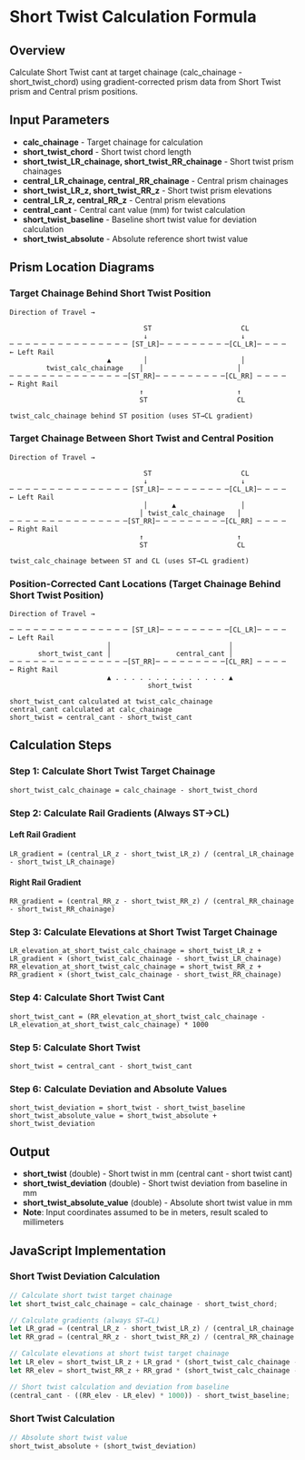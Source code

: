 # Short Twist Calculation Formula

## Overview
Calculate Short Twist cant at target chainage (calc_chainage - short_twist_chord) using gradient-corrected prism data from Short Twist prism and Central prism positions.

## Input Parameters
- **calc_chainage** - Target chainage for calculation
- **short_twist_chord** - Short twist chord length
- **short_twist_LR_chainage, short_twist_RR_chainage** - Short twist prism chainages
- **central_LR_chainage, central_RR_chainage** - Central prism chainages
- **short_twist_LR_z, short_twist_RR_z** - Short twist prism elevations
- **central_LR_z, central_RR_z** - Central prism elevations
- **central_cant** - Central cant value (mm) for twist calculation
- **short_twist_baseline** - Baseline short twist value for deviation calculation
- **short_twist_absolute** - Absolute reference short twist value

## Prism Location Diagrams

### Target Chainage Behind Short Twist Position

```
Direction of Travel →

                                 ST                      CL
                                 ↓                       ↓
─ ─ ─ ─ ─ ─ ─ ─ ─ ─ ─ ─ ─ ─ ─ [ST_LR]─ ─ ─ ─ ─ ─ ─ ─ ─[CL_LR]─ ─ ─ ─    ← Left Rail
                        ▲        │                       │
         twist_calc_chainage    │                       │
─ ─ ─ ─ ─ ─ ─ ─ ─ ─ ─ ─ ─ ─ ─[ST_RR]─ ─ ─ ─ ─ ─ ─ ─ ─[CL_RR] ─ ─ ─ ─    ← Right Rail
                                ↑                       ↑
                                ST                      CL

twist_calc_chainage behind ST position (uses ST→CL gradient)
```

### Target Chainage Between Short Twist and Central Position

```
Direction of Travel →

                                 ST                      CL
                                 ↓                       ↓
─ ─ ─ ─ ─ ─ ─ ─ ─ ─ ─ ─ ─ ─ ─ [ST_LR]─ ─ ─ ─ ─ ─ ─ ─ ─[CL_LR]─ ─ ─ ─    ← Left Rail
                                 │      ▲                │
                                │ twist_calc_chainage   │
─ ─ ─ ─ ─ ─ ─ ─ ─ ─ ─ ─ ─ ─ ─[ST_RR]─ ─ ─ ─ ─ ─ ─ ─ ─[CL_RR] ─ ─ ─ ─    ← Right Rail
                                ↑                       ↑
                                ST                      CL

twist_calc_chainage between ST and CL (uses ST→CL gradient)
```

### Position-Corrected Cant Locations (Target Chainage Behind Short Twist Position)

```
Direction of Travel →

─ ─ ─ ─ ─ ─ ─ ─ ─ ─ ─ ─ ─ ─ ─ [ST_LR]─ ─ ─ ─ ─ ─ ─ ─ ─[CL_LR]─ ─ ─ ─    ← Left Rail
                        │                             │  
       short_twist_cant │                central_cant │
─ ─ ─ ─ ─ ─ ─ ─ ─ ─ ─ ─ ─ ─ ─[ST_RR]─ ─ ─ ─ ─ ─ ─ ─ ─[CL_RR] ─ ─ ─ ─    ← Right Rail
                        ▲ . . . . . . . . . . . . . . ▲
                                  short_twist

short_twist_cant calculated at twist_calc_chainage
central_cant calculated at calc_chainage
short_twist = central_cant - short_twist_cant
```

## Calculation Steps

### Step 1: Calculate Short Twist Target Chainage
```
short_twist_calc_chainage = calc_chainage - short_twist_chord
```

### Step 2: Calculate Rail Gradients (Always ST→CL)

#### Left Rail Gradient
```
LR_gradient = (central_LR_z - short_twist_LR_z) / (central_LR_chainage - short_twist_LR_chainage)
```

#### Right Rail Gradient
```
RR_gradient = (central_RR_z - short_twist_RR_z) / (central_RR_chainage - short_twist_RR_chainage)
```

### Step 3: Calculate Elevations at Short Twist Target Chainage
```
LR_elevation_at_short_twist_calc_chainage = short_twist_LR_z + LR_gradient × (short_twist_calc_chainage - short_twist_LR_chainage)
RR_elevation_at_short_twist_calc_chainage = short_twist_RR_z + RR_gradient × (short_twist_calc_chainage - short_twist_RR_chainage)
```

### Step 4: Calculate Short Twist Cant
```
short_twist_cant = (RR_elevation_at_short_twist_calc_chainage - LR_elevation_at_short_twist_calc_chainage) * 1000
```

### Step 5: Calculate Short Twist
```
short_twist = central_cant - short_twist_cant
```

### Step 6: Calculate Deviation and Absolute Values
```
short_twist_deviation = short_twist - short_twist_baseline
short_twist_absolute_value = short_twist_absolute + short_twist_deviation
```

## Output
- **short_twist** (double) - Short twist in mm (central cant - short twist cant)
- **short_twist_deviation** (double) - Short twist deviation from baseline in mm
- **short_twist_absolute_value** (double) - Absolute short twist value in mm
- **Note**: Input coordinates assumed to be in meters, result scaled to millimeters

## JavaScript Implementation

### Short Twist Deviation Calculation
```javascript
// Calculate short twist target chainage
let short_twist_calc_chainage = calc_chainage - short_twist_chord;

// Calculate gradients (always ST→CL)
let LR_grad = (central_LR_z - short_twist_LR_z) / (central_LR_chainage - short_twist_LR_chainage);
let RR_grad = (central_RR_z - short_twist_RR_z) / (central_RR_chainage - short_twist_RR_chainage);

// Calculate elevations at short twist target chainage
let LR_elev = short_twist_LR_z + LR_grad * (short_twist_calc_chainage - short_twist_LR_chainage);
let RR_elev = short_twist_RR_z + RR_grad * (short_twist_calc_chainage - short_twist_RR_chainage);

// Short twist calculation and deviation from baseline
(central_cant - ((RR_elev - LR_elev) * 1000)) - short_twist_baseline;
```

### Short Twist Calculation
```javascript
// Absolute short twist value
short_twist_absolute + (short_twist_deviation)
```